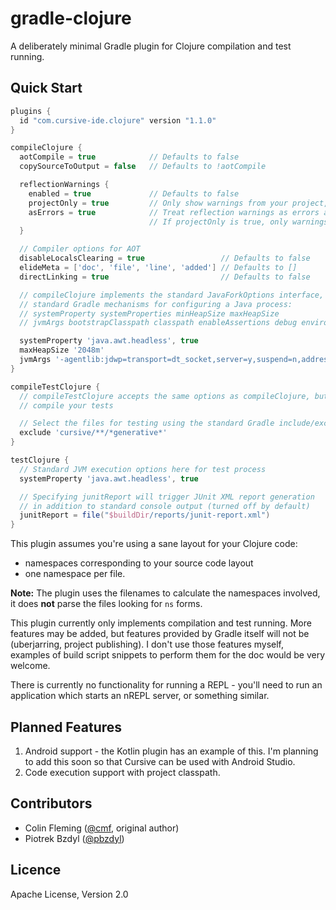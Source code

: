 # gradle-clojure #

A deliberately minimal Gradle plugin for Clojure compilation and test running.

## Quick Start ##

```groovy
plugins {
  id "com.cursive-ide.clojure" version "1.1.0"
}

compileClojure {
  aotCompile = true            // Defaults to false
  copySourceToOutput = false   // Defaults to !aotCompile

  reflectionWarnings {
    enabled = true             // Defaults to false
    projectOnly = true         // Only show warnings from your project, not dependencies - default false
    asErrors = true            // Treat reflection warnings as errors and fail the build
                               // If projectOnly is true, only warnings from your project are errors.
  }

  // Compiler options for AOT
  disableLocalsClearing = true                 // Defaults to false
  elideMeta = ['doc', 'file', 'line', 'added'] // Defaults to []
  directLinking = true                         // Defaults to false

  // compileClojure implements the standard JavaForkOptions interface, and thus supports the
  // standard Gradle mechanisms for configuring a Java process:
  // systemProperty systemProperties minHeapSize maxHeapSize
  // jvmArgs bootstrapClasspath classpath enableAssertions debug environment

  systemProperty 'java.awt.headless', true
  maxHeapSize '2048m'
  jvmArgs '-agentlib:jdwp=transport=dt_socket,server=y,suspend=n,address=5005'
}

compileTestClojure {
  // compileTestClojure accepts the same options as compileClojure, but you're unlikely to AOT
  // compile your tests

  // Select the files for testing using the standard Gradle include/exclude mechanisms
  exclude 'cursive/**/*generative*'
}

testClojure {
  // Standard JVM execution options here for test process
  systemProperty 'java.awt.headless', true

  // Specifying junitReport will trigger JUnit XML report generation
  // in addition to standard console output (turned off by default)
  junitReport = file("$buildDir/reports/junit-report.xml")
}
```

This plugin assumes you're using a sane layout for your Clojure code:
  - namespaces corresponding to your source code layout 
  - one namespace per file. 

**Note:**  The plugin uses the filenames to calculate the namespaces involved, it does **not** parse the files looking for `ns` forms.

This plugin currently only implements compilation and test running. More features may be added,
but features provided by Gradle itself will not be (uberjarring, project publishing). I don't
use those features myself, examples of build script snippets to perform them for the doc would
be very welcome.

There is currently no functionality for running a REPL - you'll need to run an application which
starts an nREPL server, or something similar.

## Planned Features ##

1. Android support - the Kotlin plugin has an example of this. I'm planning to add this soon so 
   that Cursive can be used with Android Studio.
2. Code execution support with project classpath.

## Contributors ##

* Colin Fleming ([@cmf](https://github.com/cmf), original author)
* Piotrek Bzdyl ([@pbzdyl](https://github.com/pbzdyl))

## Licence ##

Apache License, Version 2.0
